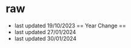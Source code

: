 # raw
- last updated 19/10/2023
== Year Change ==
- last updated 27/01/2024
- last updated 30/01/2024